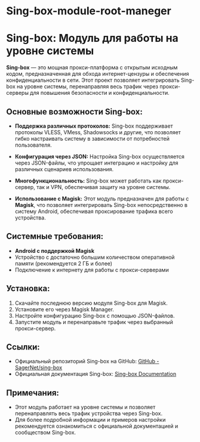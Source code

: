 # Sing-box-module-root-maneger

# Sing-box: Модуль для работы на уровне системы

**Sing-box** — это мощная прокси-платформа с открытым исходным кодом, предназначенная для обхода интернет-цензуры и обеспечения конфиденциальности в сети. Этот проект позволяет интегрировать Sing-box на уровне системы, перенаправляя весь трафик через прокси-серверы для повышения безопасности и конфиденциальности.

## Основные возможности Sing-box:

- **Поддержка различных протоколов:** Sing-box поддерживает протоколы VLESS, VMess, Shadowsocks и другие, что позволяет гибко настраивать систему в зависимости от потребностей пользователя.
  
- **Конфигурация через JSON:** Настройка Sing-box осуществляется через JSON-файлы, что упрощает интеграцию и настройку для различных сценариев использования.

- **Многофункциональность:** Sing-box может работать как прокси-сервер, так и VPN, обеспечивая защиту на уровне системы.

- **Использование с Magisk:** Этот модуль предназначен для работы с **Magisk**, что позволяет интегрировать Sing-box непосредственно в систему Android, обеспечивая проксирование трафика всего устройства.

## Системные требования:

- **Android с поддержкой Magisk**
- Устройство с достаточно большим количеством оперативной памяти (рекомендуется 2 ГБ и более)
- Подключение к интернету для работы с прокси-серверами

## Установка:

1. Скачайте последнюю версию модуля Sing-box для Magisk.
2. Установите его через Magisk Manager.
3. Настройте конфигурацию Sing-box с помощью JSON-файлов.
4. Запустите модуль и перенаправьте трафик через выбранный прокси-сервер.

## Ссылки:

- Официальный репозиторий Sing-box на GitHub: [GitHub - SagerNet/sing-box](https://github.com/SagerNet/sing-box)
- Официальная документация Sing-box: [Sing-box Documentation](https://sing-box.sagernet.org/configuration/?utm_source=chatgpt.com)

## Примечания:

- Этот модуль работает на уровне системы и позволяет перенаправлять весь трафик устройства через Sing-box.
- Для более подробной информации и примеров настройки рекомендуется ознакомиться с официальной документацией и сообществом Sing-box.

